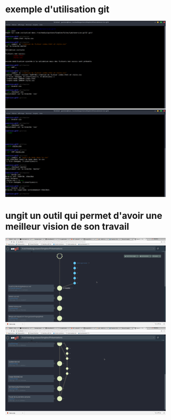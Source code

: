 # exemple d'utilisation git  
![exe-git](exercice-git3.png)
![exe-git2](exercice-git3(1).png)  
# ungit un outil qui permet d'avoir une meilleur vision de son travail  
![ungit](ungit(1).png)
![ungit](ungit(2).png)
